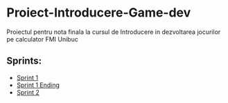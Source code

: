 # Proiect-Introducere-Game-dev
Proiectul pentru nota finala la cursul de Introducere in dezvoltarea jocurilor pe calculator FMI Unibuc

## Sprints:
 - [Sprint 1](https://docs.google.com/document/u/1/d/1xRc3eI5vfmz6v4CPIHS3rhG_G_Rr51z45OmhcIdFfH0/edit?ouid=107927616166280205710&usp=docs_home&ths=true)
 - [Sprint 1 Ending](https://docs.google.com/document/d/1_X3xRSmO2mUxvHDA12D5E_nKBqE4Aa4kKoLgz2aJZwY/edit#)
 - [Sprint 2](https://docs.google.com/document/d/1GpQ_UgWgl4_V2MJmNZnjw9PM6oYo_tckDvwvK1F3gkY/edit#)
